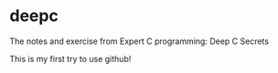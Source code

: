 deepc
=====

The notes and exercise from Expert C programming: Deep C Secrets

This is my first try to use github!
